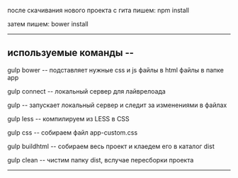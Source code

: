  после скачивания нового проекта с гита пишем: npm install

 затем пишем: bower install

 ----------------------------------------
 используемые команды                  --
 ----------------------------------------
 
 gulp bower     -- подставляет нужные css и js файлы в html файлы в папке app
 
 gulp connect   -- локальный сервер для лайврелоада
 
 gulp           -- запускает локальный сервер и следит за изменениями в файлах
 
 gulp less      -- компилируем из LESS в CSS
 
 gulp css       -- собираем файл app-custom.css
 
 gulp buildhtml -- собираем весь проект и клаедем его в каталог dist
 
 gulp clean     -- чистим папку dist, вслучае пересборки проекта
 
 ----------------------------------------
 